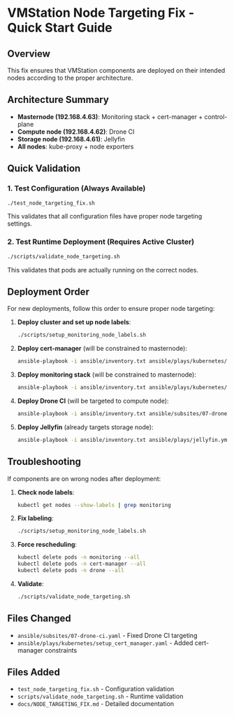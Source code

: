 # VMStation Node Targeting Fix - Quick Start Guide

## Overview
This fix ensures that VMStation components are deployed on their intended nodes according to the proper architecture.

## Architecture Summary
- **Masternode (192.168.4.63)**: Monitoring stack + cert-manager + control-plane
- **Compute node (192.168.4.62)**: Drone CI
- **Storage node (192.168.4.61)**: Jellyfin
- **All nodes**: kube-proxy + node exporters

## Quick Validation

### 1. Test Configuration (Always Available)
```bash
./test_node_targeting_fix.sh
```
This validates that all configuration files have proper node targeting settings.

### 2. Test Runtime Deployment (Requires Active Cluster)
```bash
./scripts/validate_node_targeting.sh
```
This validates that pods are actually running on the correct nodes.

## Deployment Order

For new deployments, follow this order to ensure proper node targeting:

1. **Deploy cluster and set up node labels**:
   ```bash
   ./scripts/setup_monitoring_node_labels.sh
   ```

2. **Deploy cert-manager** (will be constrained to masternode):
   ```bash
   ansible-playbook -i ansible/inventory.txt ansible/plays/kubernetes/setup_cert_manager.yaml
   ```

3. **Deploy monitoring stack** (will be constrained to masternode):
   ```bash
   ansible-playbook -i ansible/inventory.txt ansible/plays/kubernetes/deploy_monitoring.yaml
   ```

4. **Deploy Drone CI** (will be targeted to compute node):
   ```bash
   ansible-playbook -i ansible/inventory.txt ansible/subsites/07-drone-ci.yaml
   ```

5. **Deploy Jellyfin** (already targets storage node):
   ```bash
   ansible-playbook -i ansible/inventory.txt ansible/plays/jellyfin.yml
   ```

## Troubleshooting

If components are on wrong nodes after deployment:

1. **Check node labels**:
   ```bash
   kubectl get nodes --show-labels | grep monitoring
   ```

2. **Fix labeling**:
   ```bash
   ./scripts/setup_monitoring_node_labels.sh
   ```

3. **Force rescheduling**:
   ```bash
   kubectl delete pods -n monitoring --all
   kubectl delete pods -n cert-manager --all
   kubectl delete pods -n drone --all
   ```

4. **Validate**:
   ```bash
   ./scripts/validate_node_targeting.sh
   ```

## Files Changed
- `ansible/subsites/07-drone-ci.yaml` - Fixed Drone CI targeting
- `ansible/plays/kubernetes/setup_cert_manager.yaml` - Added cert-manager constraints

## Files Added
- `test_node_targeting_fix.sh` - Configuration validation
- `scripts/validate_node_targeting.sh` - Runtime validation
- `docs/NODE_TARGETING_FIX.md` - Detailed documentation